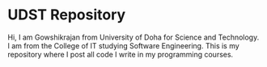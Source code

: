 # UDST Repository
Hi, I am Gowshikrajan from University of Doha for Science and Technology. I am from the College of IT studying Software Engineering.
This is my repository where I post all code I write in my programming courses.
